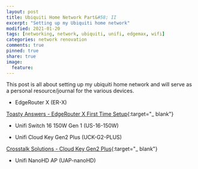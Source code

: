 ```yaml
---
layout: post
title: Ubiquiti Home Network Part&#58; II
excerpt: "Setting up my Ubiquiti home network"
modified: 2021-01-20
tags: [networking, network, ubiquiti, unifi, edgemax, wifi]
categories: network renovation
comments: true
pinned: true
share: true
image:
  feature:
---
```


This post is all about setting up my ubiquiti home network and will serve as a personal resource/journal for the various devices.

* EdgeRouter X (ER-X)

[Toasty Answers - EdgeRouter X First Time Setup](https://www.youtube.com/watch?v=aECPxlT6Qq4){:target="_ blank"}

* Unifi Switch 16 150W Gen 1 (US-16-150W)

* Unifi Cloud Key Gen2 Plus (UCK-G2-PLUS)

[Crosstalk Solutions - Cloud Key Gen2 Plus](https://www.youtube.com/watch?v=H_a1BCf1jH0){:target="_ blank"}

* Unifi NanoHD AP (UAP-nanoHD)
